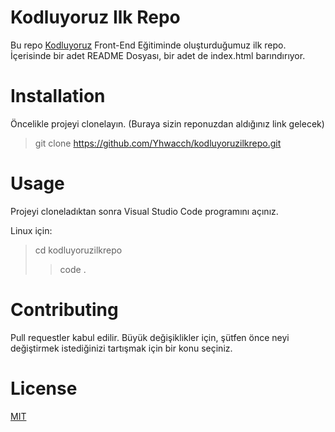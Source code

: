 # Kodluyoruz Ilk Repo

Bu repo [Kodluyoruz](https://kodluyoruz.org) Front-End Eğitiminde oluşturduğumuz ilk repo. İçerisinde bir adet README Dosyası, bir adet de index.html barındırıyor.

# Installation

Öncelikle projeyi clonelayın. (Buraya sizin reponuzdan aldığınız link gelecek)

> git clone https://github.com/Yhwacch/kodluyoruzilkrepo.git

# Usage

Projeyi cloneladıktan sonra Visual Studio Code programını açınız.

Linux için:

> cd kodluyoruzilkrepo
>> code .

# Contributing

Pull requestler kabul edilir. Büyük değişiklikler için, şütfen önce neyi değiştirmek istediğinizi tartışmak için bir konu seçiniz.

# License

[MIT](https://choosealicense.com/licenses/mit/)
